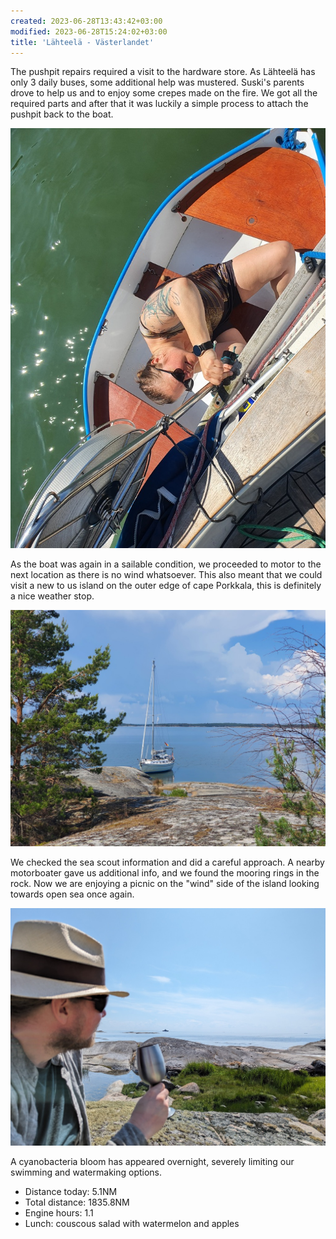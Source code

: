 ```yaml
---
created: 2023-06-28T13:43:42+03:00
modified: 2023-06-28T15:24:02+03:00
title: 'Lähteelä - Västerlandet'
---
```


The pushpit repairs required a visit to the hardware store. As Lähteelä has only 3 daily buses, some additional help was mustered. Suski's parents drove to help us and to enjoy some crepes made on the fire. We got all the required parts and after that it was luckily a simple process to attach the pushpit back to the boat. 

![Image](../2023/98282b1843e8ed8a341f15fa96a64836.jpg) 

As the boat was again in a sailable condition, we proceeded to motor to the next location as there is no wind whatsoever. This also meant that we could visit a new to us island on the outer edge of cape Porkkala, this is definitely a nice weather stop. 

![Image](../2023/e5be0d21a5d32aff13963d0e8b3a39ae.jpg) 

We checked the sea scout information and did a careful approach. A nearby motorboater gave us additional info, and we found the mooring rings in the rock. Now we are enjoying a picnic on the "wind" side of the island looking towards open sea once again.

![Image](../2023/0452a66b35e8ef4fa6c8fdf22c67beaa.jpg)

A cyanobacteria bloom has appeared overnight, severely limiting our swimming and watermaking options.

* Distance today: 5.1NM
* Total distance: 1835.8NM
* Engine hours: 1.1
* Lunch: couscous salad with watermelon and apples
